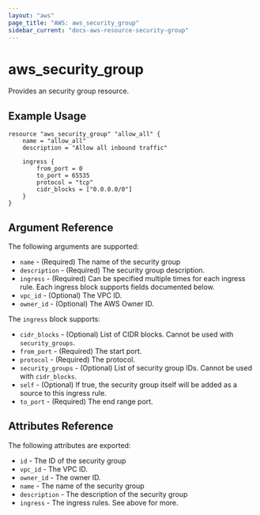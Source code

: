 ```yaml
---
layout: "aws"
page_title: "AWS: aws_security_group"
sidebar_current: "docs-aws-resource-security-group"
---
```


# aws\_security\_group

Provides an security group resource.

## Example Usage

```
resource "aws_security_group" "allow_all" {
    name = "allow_all"
	description = "Allow all inbound traffic"

    ingress {
        from_port = 0
        to_port = 65535
        protocol = "tcp"
        cidr_blocks = ["0.0.0.0/0"]
    }
}
```

## Argument Reference

The following arguments are supported:

* `name` - (Required) The name of the security group
* `description` - (Required) The security group description.
* `ingress` - (Required) Can be specified multiple times for each
   ingress rule. Each ingress block supports fields documented below.
* `vpc_id` - (Optional) The VPC ID.
* `owner_id` - (Optional) The AWS Owner ID.

The `ingress` block supports:

* `cidr_blocks` - (Optional) List of CIDR blocks. Cannot be used with `security_groups`.
* `from_port` - (Required) The start port.
* `protocol` - (Required) The protocol.
* `security_groups` - (Optional) List of security group IDs. Cannot be used with `cidr_blocks`.
* `self` - (Optional) If true, the security group itself will be added as
     a source to this ingress rule.
* `to_port` - (Required) The end range port.

## Attributes Reference

The following attributes are exported:

* `id` - The ID of the security group
* `vpc_id` - The VPC ID.
* `owner_id` - The owner ID.
* `name` - The name of the security group
* `description` - The description of the security group
* `ingress` - The ingress rules. See above for more.

